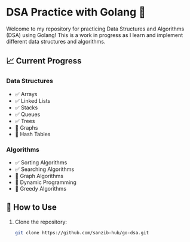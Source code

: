 # DSA Practice with Golang 🥑

Welcome to my repository for practicing Data Structures and Algorithms (DSA) using Golang! This is a work in progress as I learn and implement different data structures and algorithms.

## 📈 Current Progress

### Data Structures
- ✅ Arrays
- ✅ Linked Lists
- ✅ Stacks
- ✅ Queues
- ✅ Trees
- 🔄 Graphs
- 🔄 Hash Tables

### Algorithms
- ✅ Sorting Algorithms
- ✅ Searching Algorithms
- 🔄 Graph Algorithms
- 🔄 Dynamic Programming
- 🔄 Greedy Algorithms

## 🚀 How to Use

1. Clone the repository:
   ```sh
   git clone https://github.com/sanzib-hub/go-dsa.git
